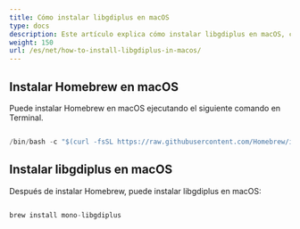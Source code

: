```yaml
---
title: Cómo instalar libgdiplus en macOS
type: docs
description: Este artículo explica cómo instalar libgdiplus en macOS, como Monterey 12,4
weight: 150
url: /es/net/how-to-install-libgdiplus-in-macos/
---
```

## Instalar Homebrew en macOS

Puede instalar Homebrew en macOS ejecutando el siguiente comando en Terminal.

```cs

/bin/bash -c "$(curl -fsSL https://raw.githubusercontent.com/Homebrew/install/HEAD/install.sh)"

```

## Instalar libgdiplus en macOS

Después de instalar Homebrew, puede instalar libgdiplus en macOS:

```cs

brew install mono-libgdiplus

```
